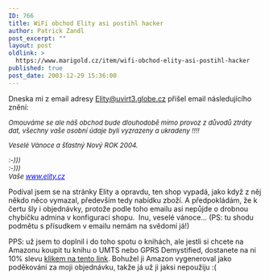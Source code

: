 ```yaml
---
ID: 766
title: WiFi obchod Elity asi postihl hacker
author: Patrick Zandl
post_excerpt: ""
layout: post
oldlink: >
  https://www.marigold.cz/item/wifi-obchod-elity-asi-postihl-hacker
published: true
post_date: 2003-12-29 15:36:00
---
```

<p>
Dneska mi z email adresy <A href="http://beta.marigold.cz/mailto:Elity@uvirt3.globe.cz">Elity@uvirt3.globe.cz</A>&#160;přišel email následujícího znění:</p>
<FONT size=2>
<p>
<EM>Omouváme se ale náš obchod bude dlouhodobě mimo provoz z důvodů ztráty dat, všechny vaše osobní údaje byli vyzrazeny a ukradeny !!!!</EM></p>

<p>
<EM>Veselé Vánoce a šťastný Nový ROK 2004.</EM></p>

<p>
<EM>:-)))<BR></EM><EM>:-))) <BR></EM><EM>Vaše </EM></FONT><A href="http://www.elity.cz"><U><FONT color=#0000ff size=2><EM>www.elity.cz</EM></U></FONT></A></p>

<p>
Podíval jsem se na stránky Elity a opravdu, ten shop vypadá, jako když&#160;z něj někdo něco vymazal, především tedy nabídku zboží. A předpokládám, že k čertu šly i objednávky, protože podle toho emailu&#160;asi nepůjde o drobnou chybičku admina v konfiguraci shopu. &#160;Inu, veselé vánoce... (PS: tu shodu podmětu s přísudkem v emailu nemám na svědomí já!)</p>

<p>
PPS: už jsem to doplnil i do toho spotu o knihách, ale jestli si chcete na Amazonu koupit tu knihu o UMTS nebo GPRS Demystified, dostanete na ni 10% slevu <A href="http://www.amazon.com/exec/obidos/stl/2V40QSUO50MX/103-4779444-7871846" target=_blank>klikem na tento link</A>. Bohužel ji Amazon vygeneroval jako poděkování za moji objednávku, takže já už ji jaksi nepoužiju :(</p>
